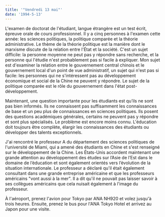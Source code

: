 ```yaml
---
title: '"Vendredi 13 mai"'
date: '1994-5-13'
---
```


L'examen de doctorat de l'étudiant, langue étrangère est un test écrit, épreuve orale de cours professionnel. Il y a cinq personnes à l'examen cette année: les sciences politiques, la politique comparée et la théorie administrative. Le thème de la théorie politique est la manière dont le marxisme discute de la relation entre l'État et la société. C'est un sujet difficile: la personne moyenne ne peut pas y répondre sans recherche, et la personne qui l'étudie n'est probablement pas si facile à expliquer. Mon sujet est d'examiner la relation entre le gouvernement central chinois et le gouvernement local d'un point de vue administratif, un sujet qui n'est pas si facile: les personnes qui ne s'intéressent pas au développement économique et social de la Chine ne peuvent y répondre. Le sujet de la politique comparée est le rôle du gouvernement dans l'état post-développement.

Maintenant, une question importante pour les étudiants est qu’ils ne sont pas bien informés. Ils ne connaissent pas suffisamment les connaissances de base et un peu plus de connaissances en sciences politiques. Ils posent des questions académiques générales, certains ne peuvent pas y répondre et sont plus spécialisés. Le problème est encore moins connu. L'éducation doit toujours être complète, élargir les connaissances des étudiants ou développer des talents exceptionnels.

J'ai rencontré le professeur A du département des sciences politiques de l'université de Miami, qui a amené des étudiants en Chine et s'est renseigné sur le développement de la Chine. Les États-Unis accordent maintenant une grande attention au développement des études sur l’Asie de l’Est dans le domaine de l’éducation et sont également orientés vers l’évolution de la situation internationale. Le professeur a déclaré qu'il était également consultant dans une grande entreprise américaine et que les professeurs américains "vont aussi à la mer". Il a dit qu'il ne pouvait pas laisser savoir à ses collègues américains que cela nuisait également à l'image du professeur.

À l'aéroport, prenez l'avion pour Tokyo par ANA NH920 et volez jusqu'à trois heures. Ensuite, prenez le bus pour l'ANA Tokyo Hotel et arrivez au Japon pour une visite.

